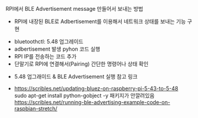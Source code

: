 RPI에서 BLE Advertisement message 만들어서 보내는 방법

* RPI에 내장된 BLE로 Adbertisement를 이용해서 네트워크 상태를 보내는 기능 구현
 - bluetoothctl: 5.48 업그레이드
 - adbertisement 발생 pyhon 코드 실행
 - RPI IP를 전송하는 코드 추가
 - 단말기로 RPI에 연결해서(Pairing) 간단한 명령어나 상태 확인 


* 5.48 업그래이드 & BLE Advertisement 실행 참고 링크 
 - https://scribles.net/updating-bluez-on-raspberry-pi-5-43-to-5-48<br>
   sudo apt-get install python-gobject -y 패키지가 안깔려있음<br>
   https://scribles.net/running-ble-advertising-example-code-on-raspbian-stretch/
    
   

